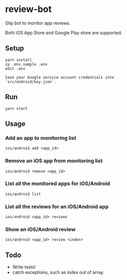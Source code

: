 # review-bot

Glip bot to monitor app reviews.

Both iOS App Store and Google Play store are supported.


## Setup

```
yarn install
cp .env.sample .env
edit .env

Save your Google service account credentials into `src/android/key.json`.
```


## Run

```
yarn start
```


## Usage

### Add an app to monitoring list

```
ios/android add <app_id>
```

### Remove an iOS app from monitoring list

```
ios/android remove <app_id>
```

### List all the monitored apps for iOS/Android

```
ios/android list
```

### List all the reviews for an iOS/Android app

```
ios/android <app_id> reviews
```

### Show an iOS/Android review

```
ios/android <app_id> review <index>
```


## Todo

- Write tests!
- catch exceptions, such as index out of array.
